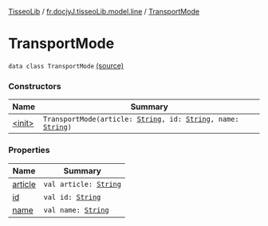 [TisseoLib](../../index.md) / [fr.docjyJ.tisseoLib.model.line](../index.md) / [TransportMode](./index.md)

# TransportMode

`data class TransportMode` [(source)](https://github.com/docjyj/tisseoLib/tree/master/src/main/kotlin/fr/docjyJ/tisseoLib/model/line/TransportMode.kt#L6)

### Constructors

| Name | Summary |
|---|---|
| [&lt;init&gt;](-init-.md) | `TransportMode(article: `[`String`](https://kotlinlang.org/api/latest/jvm/stdlib/kotlin/-string/index.html)`, id: `[`String`](https://kotlinlang.org/api/latest/jvm/stdlib/kotlin/-string/index.html)`, name: `[`String`](https://kotlinlang.org/api/latest/jvm/stdlib/kotlin/-string/index.html)`)` |

### Properties

| Name | Summary |
|---|---|
| [article](article.md) | `val article: `[`String`](https://kotlinlang.org/api/latest/jvm/stdlib/kotlin/-string/index.html) |
| [id](id.md) | `val id: `[`String`](https://kotlinlang.org/api/latest/jvm/stdlib/kotlin/-string/index.html) |
| [name](name.md) | `val name: `[`String`](https://kotlinlang.org/api/latest/jvm/stdlib/kotlin/-string/index.html) |
